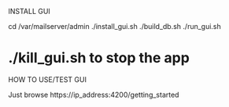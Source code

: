 INSTALL GUI

cd /var/mailserver/admin
./install_gui.sh
./build_db.sh
./run_gui.sh

# ./kill_gui.sh to stop the app

HOW TO USE/TEST GUI

Just browse https://ip_address:4200/getting_started
